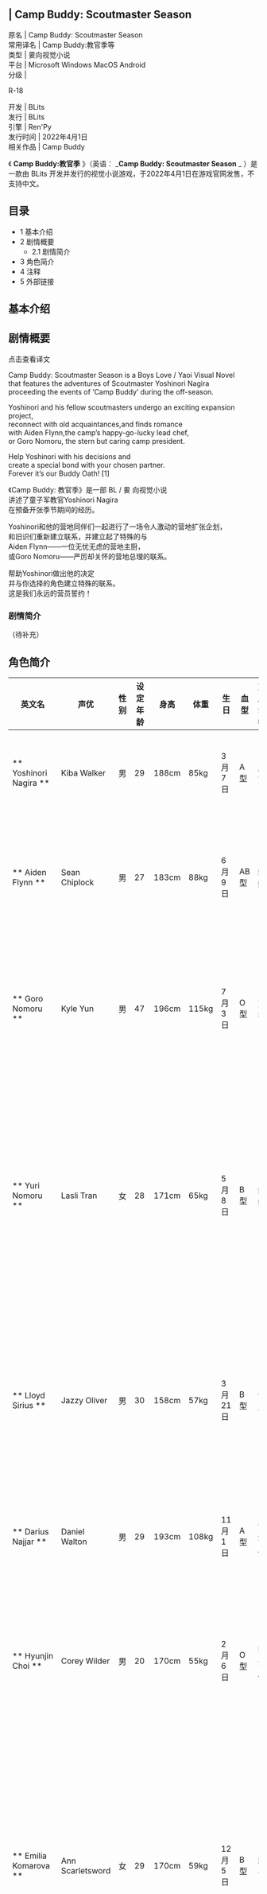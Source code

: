|  Camp Buddy: Scoutmaster Season  
---  
原名  |  Camp Buddy: Scoutmaster Season   
常用译名  |  Camp Buddy:教官季等   
类型  |  㚻向视觉小说   
平台  |  Microsoft Windows  MacOS  Android   
分级  | 

R-18  
  
开发  |  BLits   
发行  |  BLits   
引擎  |  Ren'Py   
发行时间  |  2022年4月1日   
相关作品  |  Camp Buddy   
  
《 **Camp Buddy:教官季** 》（英语：  _**Camp Buddy: Scoutmaster Season** _ ）是一款由  BLits
开发并发行的视觉小说游戏，于2022年4月1日在游戏官网发售，不支持中文。

##  目录

  * 1  基本介绍 
  * 2  剧情概要 
    * 2.1  剧情简介 
  * 3  角色简介 
  * 4  注释 
  * 5  外部链接 

##  基本介绍

##  剧情概要

点击查看译文

  

  
Camp Buddy: Scoutmaster Season is a  Boys Love  /  Yaoi  Visual Novel  
that features the adventures of Scoutmaster Yoshinori Nagira  
proceeding the events of ‘Camp Buddy’ during the off-season.  
  
Yoshinori and his fellow scoutmasters undergo an exciting expansion project,  
reconnect with old acquaintances,and finds romance  
with Aiden Flynn,the camp’s happy-go-lucky lead chef,  
or Goro Nomoru, the stern but caring camp president.  
  
Help Yoshinori with his decisions and  
create a special bond with your chosen partner.  
Forever it’s our Buddy Oath!  [1]  

  

  
《Camp Buddy: 教官季》是一部  BL  /  㚻  向视觉小说  
讲述了童子军教官Yoshinori Nagira  
在预备开张季节期间的经历。  
  
Yoshinori和他的营地同伴们一起进行了一场令人激动的营地扩张企划，  
和旧识们重新建立联系，并建立起了特殊的与  
Aiden Flynn——一位无忧无虑的营地主厨，  
或Goro Nomoru——严厉却关怀的营地总理的联系。  
  
帮助Yoshinori做出他的决定  
并与你选择的角色建立特殊的联系。  
这是我们永远的营员誓约！  

###  剧情简介

（待补充）

##  角色简介

|  英文名  |  声优  |  性别  |  设定年龄  |  身高  |  体重  |  生日  |  血型  |  对应动物  |  备注   
---|---|---|---|---|---|---|---|---|---  
** Yoshinori Nagira  ** |  Kiba Walker  |  男  |  29  |  188cm  |  85kg  |  3月7日  |  A型  |  灰熊  |  本作主角与主视角，与其它教官、工人们一同扩张营地。   
** Aiden Flynn  ** |  Sean Chiplock  |  男  |  27  |  183cm  |  88kg  |  6月9日  |  AB型  |  蜥蜴  |  本作可攻略对象之一，扩张营地时负责30多名工人的吃穿住行。  热衷于调戏Hyunjin Choi。   
** Goro Nomoru  ** |  Kyle Yun  |  男  |  47  |  196cm  |  115kg  |  7月3日  |  O型  |  熊猫  |  本作可攻略对象之一，是Yuri Nomoru的父亲，Camp Buddy的营地总理。  前妻是Vera Nomuro。   
** Yuri Nomoru  ** |  Lasli Tran  |  女  |  28  |  171cm  |  65kg  |  5月8日  |  B型  |  蝴蝶  |  配角之一，是Goro Nomoru的女儿，儿时在营地时，也有着写日记的习惯。  是一位腐女，结果在儿时露营时就撞见了Aiden Flynn靠着Yoshinori Nagira睡觉的场面。   
** Lloyd Sirius  ** |  Jazzy Oliver  |  男  |  30  |  158cm  |  57kg  |  3月21日  |  B型  |  仓鼠  |  配角之一，是William Clermont派来的设计师，曾也和Darius Najjar参加过Camp Buddy。  在参加完营地之后整整长高了1cm。   
** Darius Najjar  ** |  Daniel Walton  |  男  |  29  |  193cm  |  108kg  |  11月1日  |  A型  |  长颈鹿  |  配角之一，是Lloyd Sirius的跟班。  经常与Lloyd Sirius一起做运动。   
** Hyunjin Choi  ** |  Corey Wilder  |  男  |  20  |  170cm  |  55kg  |  2月6日  |  O型  |  猫头鹰  |  配角之一，是William Clermont派来的程序员，也是一名韩国人。  有着和Yuri Nomoru一样的爱好，是一位腐男。   
** Emilia Komarova  ** |  Ann Scarletsword  |  女  |  29  |  170cm  |  59kg  |  12月5日  |  B型  |  蚊子  |  配角之一，是William Clermont派来的审查员，是一名富二代。曾经也参加过Camp Buddy，并与Yoshinori Nagira相好。  实际上父母入狱，无家可归，证件造假，迫不得已才来到了营地。   
** André Flynn  ** |  Ryan Do  |  男  |  36  [2]  |  183cm  |  85kg  |  2月29日  |  AB  |  变色龙  |  Yoshinori Nagira儿时参加Camp Buddy时的主厨，是Aiden Flynn的父亲。   
** Yoichi Yukimura  ** |  Ty Coker  |  男  |  20  |  170cm  |  69kg  |  1月21日  |  O型  |  狼  |  留在了营地，并与工人们一同建设营地。  本作中Yuki与她的孩子Mr. Perfect、Twinkle bell、Torch head、Keichi均存活。   
** Taiga Akatora  ** |  Ezra Payne  |  男  |  19  |  168cm  |  56kg  |  7月13日  |  O型  |  老虎  |  与Yoichi Yukimura一同留在了营地。  并经常与Yoichi Yukimura争吵。   
** Keitaro Nagame  ** |  Kiba Walker  |  男  |  19  |  168cm  |  55kg  |  4月8日  |  A型  |  青蛙  |  前作主角，在后期有客串。   
** Hiro Akiba  ** |  Ty Coker  |  男  |  19  |  166cm  |  55kg  |  9月22日  |  B型  |  浣熊  |  前作主角团之一，在后期有客串。   
** Natsumi Hamasaki  ** |  Dempster  |  男  |  20  |  179cm  |  62kg  |  6月20日  |  AB型  |  锹形虫  |  前作主角团之一，在后期有客串。   
** Hunter Springfield  ** |  Kolton Nation  |  男  |  18  |  160cm  |  51kg  |  3月20日  |  AB型  |  兔子  |  前作主角团之一，在后期有客串。   
** Reimond NG  ** |  Cole Feuchter  |  男  |  19  |  172cm  |  60kg  |  10月22日  |  A型  |  \-  |  酒店的服务生之一。是一名加拿大华人，中文名叫做吴雷文。  在作为HMNK的Vtuber形象时，设定中还有着一只叫做Kooku的宠物。   
** Justin  ** |  Korey Solomon  |  男  |  21  |  170cm  |  58kg  |  7月31日  |  O型  |  \-  |  酒店的服务生之一。在夜店场景中登场。   
** Vera Nomoru  ** |  Amanda Hufford  |  女  |  38  |  170cm  |  68kg  |  11月14日  |  A型  |  \-  |  Yuri Nomoru的母亲。在回忆中出场。   
  